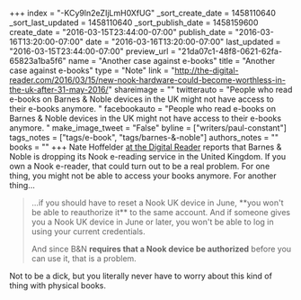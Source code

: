 +++
index = "-KCy9ln2eZIjLmH0XfUG"
_sort_create_date = 1458110640
_sort_last_updated = 1458110640
_sort_publish_date = 1458159600
create_date = "2016-03-15T23:44:00-07:00"
publish_date = "2016-03-16T13:20:00-07:00"
date = "2016-03-16T13:20:00-07:00"
last_updated = "2016-03-15T23:44:00-07:00"
preview_url = "21da07c1-48f8-0621-62fa-65823a1ba5f6"
name = "Another case against e-books"
title = "Another case against e-books"
type = "Note"
link = "http://the-digital-reader.com/2016/03/15/new-nook-hardware-could-become-worthless-in-the-uk-after-31-may-2016/"
shareimage = ""
twitterauto = "People who read e-books on Barnes & Noble devices in the UK might not have access to their e-books anymore. "
facebookauto = "People who read e-books on Barnes & Noble devices in the UK might not have access to their e-books anymore. "
make_image_tweet = "False"
byline = ["writers/paul-constant"]
tags_notes = ["tags/e-book", "tags/barnes-&amp;-noble"]
authors_notes = ""
books = ""
+++
Nate Hoffelder [at the Digital Reader](http://the-digital-reader.com/2016/03/15/new-nook-hardware-could-become-worthless-in-the-uk-after-31-may-2016/) reports that Barnes & Noble is dropping its Nook e-reading service in the United Kingdom. If you own a Nook e-reader, that could turn out to be a real problem. For one thing, you might not be able to access your books anymore. For another thing...

<blockquote>...if you should have to reset a Nook UK device in June, **you won't be able to reauthorize it** to the same account. And if someone gives you a Nook UK device in June or later, you won't be able to log in using your current credentials.

And since B&N **requires that a Nook device be authorized** before you can use it, that is a problem.</blockquote>

Not to be a dick, but you literally never have to worry about this kind of thing with physical books.

